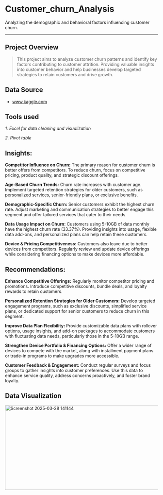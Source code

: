 # Customer_churn_Analysis
Analyzing the demographic and behavioral factors influencing customer churn.

---
## Project Overview
>This project aims to analyze customer churn patterns and identify key factors contributing to customer attrition. Providing valuable insights into customer behavior and help businesses develop targeted strategies to retain customers and drive growth.

## Data Source
+ www.kaggle.com

## Tools used
_1. Excel for data cleaning and visualization_

_2. Pivot table_

## Insights:
__Competitor Influence on Churn:__ The primary reason for customer churn is better offers from competitors. To reduce churn, focus on competitive pricing, product quality, and strategic discount offerings.

__Age-Based Churn Trends:__ Churn rate increases with customer age. Implement targeted retention strategies for older customers, such as personalized services, senior-friendly plans, or exclusive benefits.

__Demographic-Specific Churn:__ Senior customers exhibit the highest churn rate. Adjust marketing and communication strategies to better engage this segment and offer tailored services that cater to their needs.

__Data Usage Impact on Churn:__ Customers using 5-10GB of data monthly have the highest churn rate (33.37%). Providing insights into usage, flexible data add-ons, and personalized plans can help retain these customers.

__Device & Pricing Competitiveness:__ Customers also leave due to better devices from competitors. Regularly review and update device offerings while considering financing options to make devices more affordable.  

## Recommendations:
__Enhance Competitive Offerings:__ Regularly monitor competitor pricing and promotions. Introduce competitive discounts, bundle deals, and loyalty rewards to retain customers.

__Personalized Retention Strategies for Older Customers:__ Develop targeted engagement programs, such as exclusive discounts, simplified service plans, or dedicated support for senior customers to reduce churn in this segment.

__Improve Data Plan Flexibility:__ Provide customizable data plans with rollover options, usage insights, and add-on packages to accommodate customers with fluctuating data needs, particularly those in the 5-10GB range.

__Strengthen Device Portfolio & Financing Options:__ Offer a wider range of devices to compete with the market, along with installment payment plans or trade-in programs to make upgrades more accessible.

__Customer Feedback & Engagement:__ Conduct regular surveys and focus groups to gather insights into customer preferences. Use this data to enhance service quality, address concerns proactively, and foster brand loyalty.

## Data Visualization
<img width="591" height="279" alt="Screenshot 2025-03-28 141144" src="https://github.com/user-attachments/assets/fb0c9b0f-45cc-4976-9148-4ea240bb8e40" />




